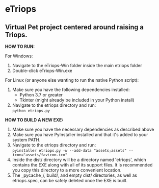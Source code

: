 # eTriops   
## Virtual Pet project centered around raising a Triops.


**HOW TO RUN:**

For Windows:   
1. Navigate to the eTriops-Win folder inside the main etriops folder
2. Double-click eTriops-Win.exe

For Linux (or anyone else wanting to run the native Python script):   
1. Make sure you have the following dependencies installed:
   - Python 3.7 or greater
   - Tkinter (might already be included in your Python install)
2. Navigate to the etriops directory and run:   
    `python etriops.py`


**HOW TO BUILD A NEW EXE:**
1. Make sure you have the necessary dependencies as described above
2. Make sure you have PyInstaller installed and that it's added to your system PATH.   
3. Navigate to the etriops directory and run:   
    `pyinstaller etriops.py -w --add-data "assets;assets" --icon="assets/favicon.ico"`
4. Inside the dist/ directory will be a directory named 'etriops', which contains the EXE along with all of its support files. It is recommended you copy this directory to a more convenient location.
5. The \_pycache\_/, build/, and empty dist/ directories, as well as etriops.spec, can be safely deleted once the EXE is built.
